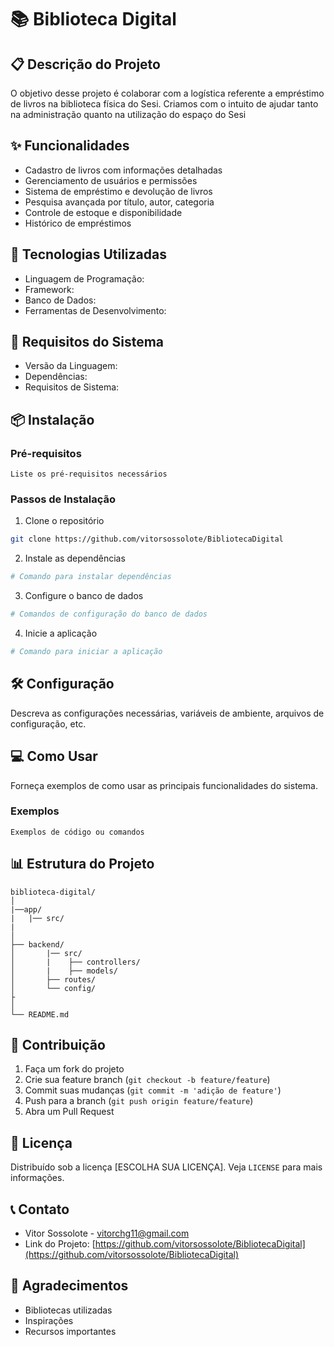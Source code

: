 # 📚 Biblioteca Digital

## 📋 Descrição do Projeto
O objetivo desse projeto é colaborar com a logística referente a empréstimo de livros na biblioteca física do Sesi. Criamos com o intuito de ajudar tanto na administração quanto na utilização do espaço do Sesi

## ✨ Funcionalidades
- Cadastro de livros com informações detalhadas
- Gerenciamento de usuários e permissões
- Sistema de empréstimo e devolução de livros
- Pesquisa avançada por título, autor, categoria
- Controle de estoque e disponibilidade
- Histórico de empréstimos

## 🚀 Tecnologias Utilizadas
- Linguagem de Programação: 
- Framework: 
- Banco de Dados: 
- Ferramentas de Desenvolvimento:

## 🔧 Requisitos do Sistema
- Versão da Linguagem: 
- Dependências:
- Requisitos de Sistema:

## 📦 Instalação

### Pré-requisitos
```
Liste os pré-requisitos necessários
```

### Passos de Instalação
1. Clone o repositório
```bash
git clone https://github.com/vitorsossolote/BibliotecaDigital
```

2. Instale as dependências
```bash
# Comando para instalar dependências
```

3. Configure o banco de dados
```bash
# Comandos de configuração do banco de dados
```

4. Inicie a aplicação
```bash
# Comando para iniciar a aplicação
```

## 🛠️ Configuração
Descreva as configurações necessárias, variáveis de ambiente, arquivos de configuração, etc.

## 💻 Como Usar
Forneça exemplos de como usar as principais funcionalidades do sistema.

### Exemplos
```
Exemplos de código ou comandos
```

## 📊 Estrutura do Projeto
```
biblioteca-digital/
│
|──app/
|   |── src/
|
│
├── backend/
│       |── src/
│       |    ├── controllers/
│       |    ├── models/
│       ├── routes/
│       └── config/
├
│
└── README.md
```

## 🤝 Contribuição
1. Faça um fork do projeto
2. Crie sua feature branch (`git checkout -b feature/feature`)
3. Commit suas mudanças (`git commit -m 'adição de feature'`)
4. Push para a branch (`git push origin feature/feature`)
5. Abra um Pull Request

## 📜 Licença
Distribuído sob a licença [ESCOLHA SUA LICENÇA]. Veja `LICENSE` para mais informações.

## 📞 Contato
- Vitor Sossolote - [vitorchg11@gmail.com](mailto:vitorchg11@gmail.com)
- Link do Projeto: [https://github.com/vitorsossolote/BibliotecaDigital](https://github.com/vitorsossolote/BibliotecaDigital)

## 🌟 Agradecimentos
- Bibliotecas utilizadas
- Inspirações
- Recursos importantes